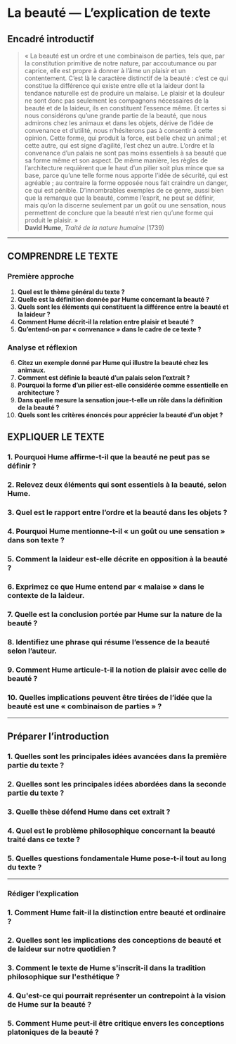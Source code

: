 # La beauté — L’explication de texte

## Encadré introductif
> « La beauté est un ordre et une combinaison de parties, tels que, par la constitution primitive de notre nature, par accoutumance ou par caprice, elle est propre à donner à l’âme un plaisir et un contentement. C’est là le caractère distinctif de la beauté : c’est ce qui constitue la différence qui existe entre elle et la laideur dont la tendance naturelle est de produire un malaise. Le plaisir et la douleur ne sont donc pas seulement les compagnons nécessaires de la beauté et de la laideur, ils en constituent l’essence même. Et certes si nous considérons qu’une grande partie de la beauté, que nous admirons chez les animaux et dans les objets, dérive de l’idée de convenance et d’utilité, nous n’hésiterons pas à consentir à cette opinion. Cette forme, qui produit la force, est belle chez un animal ; et cette autre, qui est signe d’agilité, l’est chez un autre. L’ordre et la convenance d’un palais ne sont pas moins essentiels à sa beauté que sa forme même et son aspect. De même manière, les règles de l’architecture requièrent que le haut d’un pilier soit plus mince que sa base, parce qu’une telle forme nous apporte l’idée de sécurité, qui est agréable ; au contraire la forme opposée nous fait craindre un danger, ce qui est pénible. D’innombrables exemples de ce genre, aussi bien que la remarque que la beauté, comme l’esprit, ne peut se définir, mais qu’on la discerne seulement par un goût ou une sensation, nous permettent de conclure que la beauté n’est rien qu’une forme qui produit le plaisir. »  
> **David Hume**, *Traité de la nature humaine* (1739)

---

## COMPRENDRE LE TEXTE

### Première approche

1. **Quel est le thème général du texte ?**  
2. **Quelle est la définition donnée par Hume concernant la beauté ?**  
3. **Quels sont les éléments qui constituent la différence entre la beauté et la laideur ?**  
4. **Comment Hume décrit-il la relation entre plaisir et beauté ?**  
5. **Qu’entend-on par « convenance » dans le cadre de ce texte ?**  

### Analyse et réflexion

6. **Citez un exemple donné par Hume qui illustre la beauté chez les animaux.**  
7. **Comment est définie la beauté d’un palais selon l’extrait ?**  
8. **Pourquoi la forme d’un pilier est-elle considérée comme essentielle en architecture ?**  
9. **Dans quelle mesure la sensation joue-t-elle un rôle dans la définition de la beauté ?**  
10. **Quels sont les critères énoncés pour apprécier la beauté d’un objet ?**  

## EXPLIQUER LE TEXTE

### 1. Pourquoi Hume affirme-t-il que la beauté ne peut pas se définir ?  

### 2. Relevez deux éléments qui sont essentiels à la beauté, selon Hume.  

### 3. Quel est le rapport entre l’ordre et la beauté dans les objets ?  

### 4. Pourquoi Hume mentionne-t-il « un goût ou une sensation » dans son texte ?  

### 5. Comment la laideur est-elle décrite en opposition à la beauté ?  

### 6. Exprimez ce que Hume entend par « malaise » dans le contexte de la laideur.  

### 7. Quelle est la conclusion portée par Hume sur la nature de la beauté ?  

### 8. Identifiez une phrase qui résume l’essence de la beauté selon l’auteur.  

### 9. Comment Hume articule-t-il la notion de plaisir avec celle de beauté ?  

### 10. Quelles implications peuvent être tirées de l’idée que la beauté est une « combinaison de parties » ?  

---

## Préparer l’introduction

### 1. Quelles sont les principales idées avancées dans la première partie du texte ?  
### 2. Quelles sont les principales idées abordées dans la seconde partie du texte ?  
### 3. Quelle thèse défend Hume dans cet extrait ?  
### 4. Quel est le problème philosophique concernant la beauté traité dans ce texte ?  
### 5. Quelles questions fondamentale Hume pose-t-il tout au long du texte ?  

---

### Rédiger l’explication

### 1. Comment Hume fait-il la distinction entre beauté et ordinaire ?  

### 2. Quelles sont les implications des conceptions de beauté et de laideur sur notre quotidien ?  

### 3. Comment le texte de Hume s'inscrit-il dans la tradition philosophique sur l'esthétique ?  

### 4. Qu'est-ce qui pourrait représenter un contrepoint à la vision de Hume sur la beauté ?  

### 5. Comment Hume peut-il être critique envers les conceptions platoniques de la beauté ?  